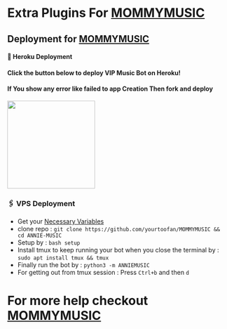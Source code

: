 # Extra Plugins For [MOMMYMUSIC](https://github.com/yourtoofan/MOMMYMUSIC)


## Deployment for [MOMMYMUSIC](https://github.com/yourtoofan/MOMMYMUSIC)

#### 🚀 Heroku Deployment

<h4>Click the button below to deploy VIP Music Bot on Heroku!</h4>    
<h4>If You show any error like failed to app Creation Then fork and deploy </h4>
<a href="https://dashboard.heroku.com/new?template=https://github.com/yourtoofan/MOMMYMUSIC"><img src="https://img.shields.io/badge/Deploy%20To%20Heroku-teal?style=for-the-badge&logo=heroku" width="200""/></a>


### 🖇 VPS Deployment
- Get your [Necessary Variables](https://github.com/yourtoofan/MOMMYMUSIC/blob/master/sample.env)
- clone repo : `git clone https://github.com/yourtoofan/MOMMYMUSIC && cd ANNIE-MUSIC`
- Setup by : `bash setup`
- Install tmux to keep running your bot when you close the terminal by :
`sudo apt install tmux && tmux`
- Finally run the bot by :
`python3 -m ANNIEMUSIC`
- For getting out from tmux session : Press `Ctrl+b` and then `d`<br>


# For more help checkout [MOMMYMUSIC](https://github.com/yourtoofan/MOMMYMUSIC) 
